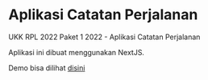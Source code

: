 # Aplikasi Catatan Perjalanan

UKK RPL 2022 Paket 1 2022 - Aplikasi Catatan Perjalanan

Aplikasi ini dibuat menggunakan NextJS.

Demo bisa dilihat [disini](https://r-21-aplikasi-catatan-perjalanan.netlify.app)